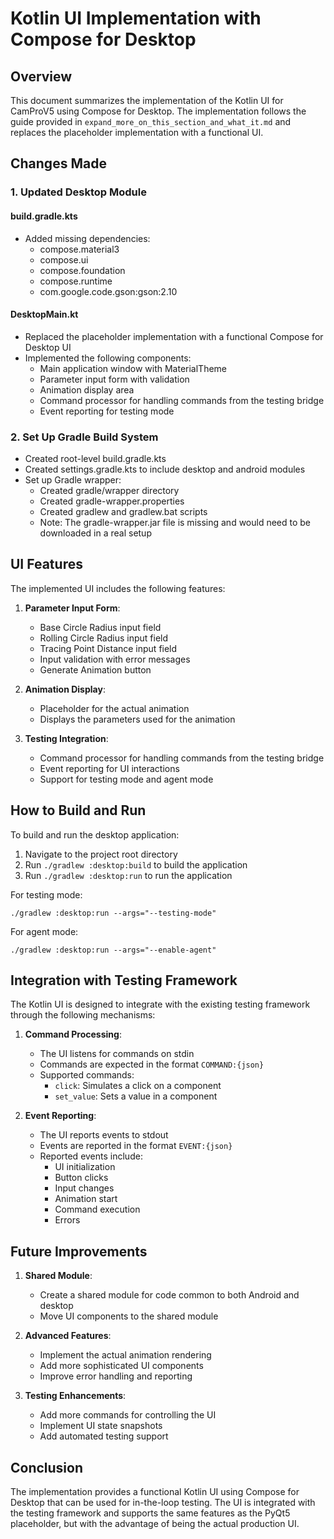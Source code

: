 # Kotlin UI Implementation with Compose for Desktop

## Overview

This document summarizes the implementation of the Kotlin UI for CamProV5 using Compose for Desktop. The implementation follows the guide provided in `expand_more_on_this_section_and_what_it.md` and replaces the placeholder implementation with a functional UI.

## Changes Made

### 1. Updated Desktop Module

#### build.gradle.kts
- Added missing dependencies:
  - compose.material3
  - compose.ui
  - compose.foundation
  - compose.runtime
  - com.google.code.gson:gson:2.10

#### DesktopMain.kt
- Replaced the placeholder implementation with a functional Compose for Desktop UI
- Implemented the following components:
  - Main application window with MaterialTheme
  - Parameter input form with validation
  - Animation display area
  - Command processor for handling commands from the testing bridge
  - Event reporting for testing mode

### 2. Set Up Gradle Build System

- Created root-level build.gradle.kts
- Created settings.gradle.kts to include desktop and android modules
- Set up Gradle wrapper:
  - Created gradle/wrapper directory
  - Created gradle-wrapper.properties
  - Created gradlew and gradlew.bat scripts
  - Note: The gradle-wrapper.jar file is missing and would need to be downloaded in a real setup

## UI Features

The implemented UI includes the following features:

1. **Parameter Input Form**:
   - Base Circle Radius input field
   - Rolling Circle Radius input field
   - Tracing Point Distance input field
   - Input validation with error messages
   - Generate Animation button

2. **Animation Display**:
   - Placeholder for the actual animation
   - Displays the parameters used for the animation

3. **Testing Integration**:
   - Command processor for handling commands from the testing bridge
   - Event reporting for UI interactions
   - Support for testing mode and agent mode

## How to Build and Run

To build and run the desktop application:

1. Navigate to the project root directory
2. Run `./gradlew :desktop:build` to build the application
3. Run `./gradlew :desktop:run` to run the application

For testing mode:
```
./gradlew :desktop:run --args="--testing-mode"
```

For agent mode:
```
./gradlew :desktop:run --args="--enable-agent"
```

## Integration with Testing Framework

The Kotlin UI is designed to integrate with the existing testing framework through the following mechanisms:

1. **Command Processing**:
   - The UI listens for commands on stdin
   - Commands are expected in the format `COMMAND:{json}`
   - Supported commands:
     - `click`: Simulates a click on a component
     - `set_value`: Sets a value in a component

2. **Event Reporting**:
   - The UI reports events to stdout
   - Events are reported in the format `EVENT:{json}`
   - Reported events include:
     - UI initialization
     - Button clicks
     - Input changes
     - Animation start
     - Command execution
     - Errors

## Future Improvements

1. **Shared Module**:
   - Create a shared module for code common to both Android and desktop
   - Move UI components to the shared module

2. **Advanced Features**:
   - Implement the actual animation rendering
   - Add more sophisticated UI components
   - Improve error handling and reporting

3. **Testing Enhancements**:
   - Add more commands for controlling the UI
   - Implement UI state snapshots
   - Add automated testing support

## Conclusion

The implementation provides a functional Kotlin UI using Compose for Desktop that can be used for in-the-loop testing. The UI is integrated with the testing framework and supports the same features as the PyQt5 placeholder, but with the advantage of being the actual production UI.